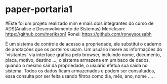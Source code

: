 # paper-portaria1

#Este foi um projeto realizado mim e mais dois integrantes do curso de ADS(Análise e Desenvolvimento de Sistemas)
Merickson: https://github.com/merikson1
Ronei: https://github.com/roneysousabh

É um sistema de controle de acesso a propriedade, ele substitui o caderno de anotações que os porteiros usam.
Um usuário insere as informações do 'visitantes' via interface grafica pelo browser, incluindo nome, documento, placa, motivo, destino ...;
o sistema armazena em um baco de dados, quando o mesmo sair da propriedade, o usuário efetua sua saída no sistema.
Todos os dados ficam armazenados e podem ser consultados, essa consulta por ser feita usando filtros como dia, mês, ano, nome .... .

